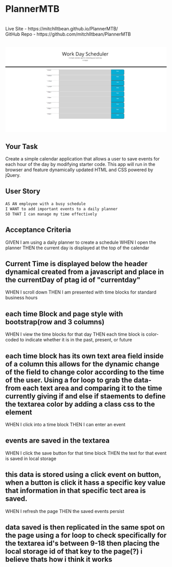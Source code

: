 # PlannerMTB


<br>
Live Site - https://mitchlltbean.github.io/PlannerMTB/
<br>
GitHub Repo - https://github.com/mitchlltbean/PlannerMTB

<br>
<br>

![Screenshot](Capture1.PNG)


## Your Task
Create a simple calendar application that allows a user to save events for each hour of the day by modifying starter code. This app will run in the browser and feature dynamically updated HTML and CSS powered by jQuery.



## User Story

```
AS AN employee with a busy schedule
I WANT to add important events to a daily planner
SO THAT I can manage my time effectively
```


## Acceptance Criteria

GIVEN I am using a daily planner to create a schedule
WHEN I open the planner
THEN the current day is displayed at the top of the calendar

## Current Time is displayed below the header dynamical created from a javascript and place in the currentDay  of ptag id of "currentday"

WHEN I scroll down
THEN I am presented with time blocks for standard business hours

## each time Block and page style with bootstrap(row and 3 columns) 

WHEN I view the time blocks for that day
THEN each time block is color-coded to indicate whether it is in the past, present, or future

## each time block has its own text area field inside of a column this allows for the dynamic change of the field to change color  according to the time of the user. Using a for loop to grab the data- from each text area and comparing it to the time currently giving if and else if staements to define the textarea color by adding a class css to the element

WHEN I click into a time block
THEN I can enter an event

## events are saved in the textarea

WHEN I click the save button for that time block
THEN the text for that event is saved in local storage

## this data is stored using a click event on button, when a button is click it hass a specific key value that information in that specific tect area is saved.

WHEN I refresh the page
THEN the saved events persist

## data saved is then replicated in the same spot on the page using a for loop to check specifically for the textarea id's between 9-18 then placing the local storage id of that key to the page(?) i believe thats how i think it works 